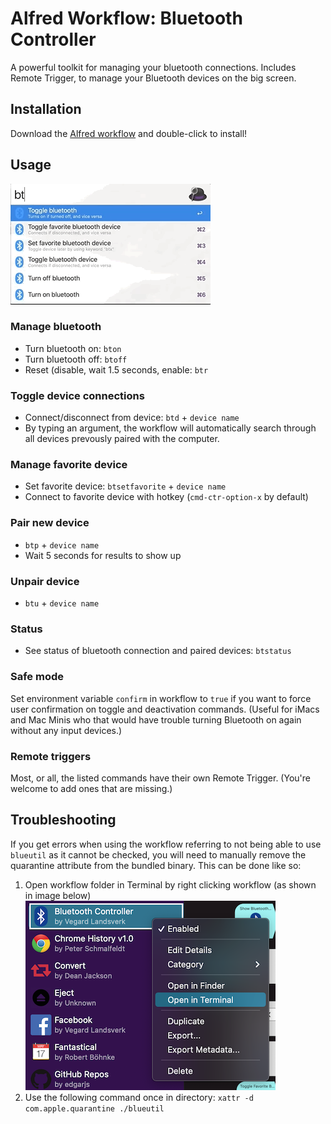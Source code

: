 # Alfred Workflow: Bluetooth Controller
A powerful toolkit for managing your bluetooth connections. Includes Remote Trigger, to manage your Bluetooth devices on the big screen.


## Installation

Download the [Alfred workflow](https://github.com/vegardinho/alfred_bluetooth_controller/releases/latest) and double-click to install!


## Usage

![usage snippet](img/alfred_bluetooth_long.gif "Usage snippet")


### Manage bluetooth
- Turn bluetooth on: `bton`
- Turn bluetooth off: `btoff`
- Reset (disable, wait 1.5 seconds, enable: `btr`

### Toggle device connections
- Connect/disconnect from device: `btd` + `device name`
- By typing an argument, the workflow will automatically search through all devices prevously paired with the computer.

### Manage favorite device
- Set favorite device: `btsetfavorite` + `device name`
- Connect to favorite device with hotkey (`cmd-ctr-option-x` by default)

### Pair new device
- `btp` + `device name`
- Wait 5 seconds for results to show up

### Unpair device
- `btu` + `device name`

### Status
- See status of bluetooth connection and paired devices: `btstatus`

### Safe mode
Set environment variable `confirm` in workflow to `true` if you want to force user confirmation on toggle and deactivation commands. (Useful for iMacs and Mac Minis who that would have trouble turning Bluetooth on again without any input devices.)

### Remote triggers
Most, or all, the listed commands have their own Remote Trigger. (You're welcome to add ones that are missing.)

## Troubleshooting

If you get errors when using the workflow referring to not being able to use `blueutil` as it cannot be checked, you will need to manually remove the quarantine attribute from the bundled binary.
This can be done like so: 

1. Open workflow folder in Terminal by right clicking workflow (as shown in image below) ![open-in-terminal](img/open-in-terminal.png "How to open directory in Terminal")
2. Use the following command once in directory: `xattr -d com.apple.quarantine ./blueutil`

